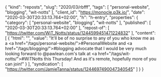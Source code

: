 {
  "kind": "reposts",
  "slug": "2020/03/rbfff",
  "tags": [
    "personal-website",
    "blogging",
    "wit-notts"
  ],
  "client_id": "https://monocle.p3k.io/",
  "date": "2020-03-30T20:33:13.764+02:00",
  "h": "h-entry",
  "properties": {
    "category": [
      "personal-website",
      "blogging",
      "wit-notts"
    ],
    "published": [
      "2020-03-30T20:33:13.764+02:00"
    ],
    "repost-of": [
      "https://twitter.com/WiT_Notts/status/1244599451471224832"
    ],
    "content": [
      {
        "html": "",
        "value": "It'll be of no surprise to any of you who know me as a <a href=\"/tags/personal-website/\">#PersonalWebsite</a> and <a href=\"/tags/blogging/\">#blogging</a> advocate that I would be very much looking forward to @pawlean.com's talk at <a href=\"/tags/wit-notts/\">#WiTNotts</a> this Thursday! And as it's remote, hopefully more of you can join!"
      }
    ],
    "syndication": [
      "https://twitter.com/JamieTanna/status/1244697490047340545"
    ]
  }
}
